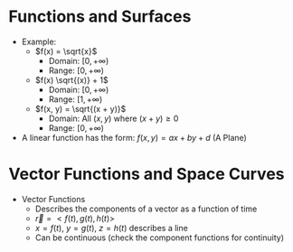 # Functions and Surfaces
* Example:
  * $f(x) = \sqrt{x}$
    * Domain: $[0, + \infty)$
    * Range: $[0, + \infty)$
  * $f(x) \sqrt{(x)} + 1$
    * Domain: $[0, + \infty)$
    * Range: $[1, + \infty)$
  * $f(x, y) = \sqrt{(x + y)}$
    * Domain: All $(x, y)$ where $(x + y) \geq 0$
    * Range: $[0, + \infty)$
* A linear function has the form: $f(x, y) = ax + by + d$ (A Plane)

# Vector Functions and Space Curves
* Vector Functions
  * Describes the components of a vector as a function of time
  * $\vec{r} = <f(t), g(t), h(t)>$
  * $x = f(t)$, $y = g(t)$, $z = h(t)$ describes a line
  * Can be continuous (check the component functions for continuity)
